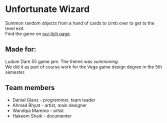 # Unfortunate Wizard
Summon random objects from a hand of cards to cimb over to get to the level exit.\
Find the game on [our itch page](https://st10034305.itch.io/unfortunate-wizard).

## Made for:
Ludum Dare 55 game jam. The theme was *summoning*.\
We did it as part of course work for the Vega game design degree in the 5th semester.

## Team members
* Daniel Glanz - programmer, team leader
* Ahmad Bhyat - artist, main designer
* Wandipa Marema - artist
* Hakeem Shaik - documenter
